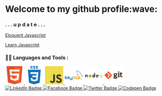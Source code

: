 <div id="header">
    <h1>Welcome to my github profile:wave:	</h1> 

</div>



 <h3>. . . u p d a t e . . .</h3>


<a href="https://eloquentjavascript.net/" target="_blank">Eloquent Javascript</a>


<a href="https://learnjavascript.online/" target="_blank">Learn Javascript</a>

<!--
**andreaborelli/andreaborelli** is a ✨ _special_ ✨ repository because its `README.md` (this file) appears on your GitHub profile.

Here are some ideas to get you started:

- 🔭 I’m currently working on ...
- 🌱 I’m currently learning ...
- 👯 I’m looking to collaborate on ...
- 🤔 I’m looking for help with ...
- 💬 Ask me about ...
- 📫 How to reach me: ...
- 😄 Pronouns: ...
- ⚡ Fun fact: ...
-->

### :man_technologist: Languages and Tools :

<div>
  <a href="#" target="_blank">
    <img src="https://github.com/devicons/devicon/blob/master/icons/html5/html5-original.svg" title="HTML5" alt="HTML" width="60" height="60"/>
  </a>
   <a href="#" target="_blank">
    <img src="https://github.com/devicons/devicon/blob/master/icons/css3/css3-plain-wordmark.svg"  title="CSS3" alt="CSS" width="60" height="60"/>
  </a>
   <a href="#" target="_blank">
    <img src="https://github.com/devicons/devicon/blob/master/icons/javascript/javascript-original.svg" title="JavaScript" alt="JavaScript" width="60" height="60"/>
  </a>
    <a href="#" target="_blank">
    <img src="https://github.com/devicons/devicon/blob/master/icons/mysql/mysql-original-wordmark.svg" title="MySQL"  alt="MySQL" width="60" height="60"/>
  </a>
   <a href="#" target="_blank">
    <img src="https://github.com/devicons/devicon/blob/master/icons/nodejs/nodejs-original-wordmark.svg" title="NodeJS" alt="NodeJS" width="60" height="60"/>
  </a>
 <a href="#" target="_blank">
    <img src="https://github.com/devicons/devicon/blob/master/icons/git/git-original-wordmark.svg" title="Git" **alt="Git" width="60" height="60"/>
  </a>
</div>

<div id="badges">
  <a href="https://www.linkedin.com/in/andreaborelli/" target="_blank">
    <img src="https://img.shields.io/badge/LinkedIn-0e76a8?style=for-the-badge&logo=linkedin&logoColor=white" alt="LinkedIn Badge"/>
  </a>
  <a href="https://www.facebook.com/andreaborellia/" target="_blank">
    <img src="https://img.shields.io/badge/Facebook-3b5998?style=for-the-badge&logo=facebook&logoColor=white" alt="Facebook Badge"/>
  </a>
  <a href="https://twitter.com/andreaborellia/" target="_blank">
    <img src="https://img.shields.io/badge/Twitter-00acee?style=for-the-badge&logo=twitter&logoColor=white" alt="Twitter Badge"/>
  </a>
    <a href="https://codepen.io/andreaborelli" target="_blank">
    <img src="https://img.shields.io/badge/Codepen-1E1F25?style=for-the-badge&logo=codepen&logoColor=white" alt="Codepen Badge"/>
  </a>
</div>
<img src="https://komarev.com/ghpvc/?username=andreborelli&style=flat-square&color=blue" alt=""/>

